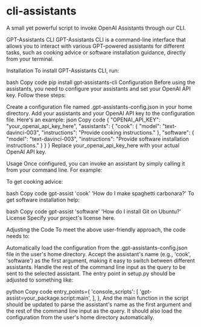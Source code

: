 # cli-assistants
A small yet powerful script to invoke OpenAI Assistants through our CLI.

GPT-Assistants CLI
GPT-Assistants CLI is a command-line interface that allows you to interact with various GPT-powered assistants for different tasks, such as cooking advice or software installation guidance, directly from your terminal.

Installation
To install GPT-Assistants CLI, run:

bash
Copy code
pip install gpt-assistants-cli
Configuration
Before using the assistants, you need to configure your assistants and set your OpenAI API key. Follow these steps:

Create a configuration file named .gpt-assistants-config.json in your home directory.
Add your assistants and your OpenAI API key to the configuration file. Here's an example:
json
Copy code
{
    "OPENAI_API_KEY": "your_openai_api_key_here",
    "assistants": {
        "cook": {
            "model": "text-davinci-003",
            "instructions": "Provide cooking instructions."
        },
        "software": {
            "model": "text-davinci-003",
            "instructions": "Provide software installation instructions."
        }
    }
}
Replace your_openai_api_key_here with your actual OpenAI API key.

Usage
Once configured, you can invoke an assistant by simply calling it from your command line. For example:

To get cooking advice:

bash
Copy code
gpt-assist 'cook' 'How do I make spaghetti carbonara?'
To get software installation help:

bash
Copy code
gpt-assist 'software' 'How do I install Git on Ubuntu?'
License
Specify your project's license here.

Adjusting the Code
To meet the above user-friendly approach, the code needs to:

Automatically load the configuration from the .gpt-assistants-config.json file in the user's home directory.
Accept the assistant's name (e.g., 'cook', 'software') as the first argument, making it easy to switch between different assistants.
Handle the rest of the command line input as the query to be sent to the selected assistant.
The entry point in setup.py should be adjusted to something like:

python
Copy code
entry_points={
    'console_scripts': [
        'gpt-assist=your_package.script:main',
    ],
},
And the main function in the script should be updated to parse the assistant's name as the first argument and the rest of the command line input as the query. It should also load the configuration from the user's home directory automatically.
